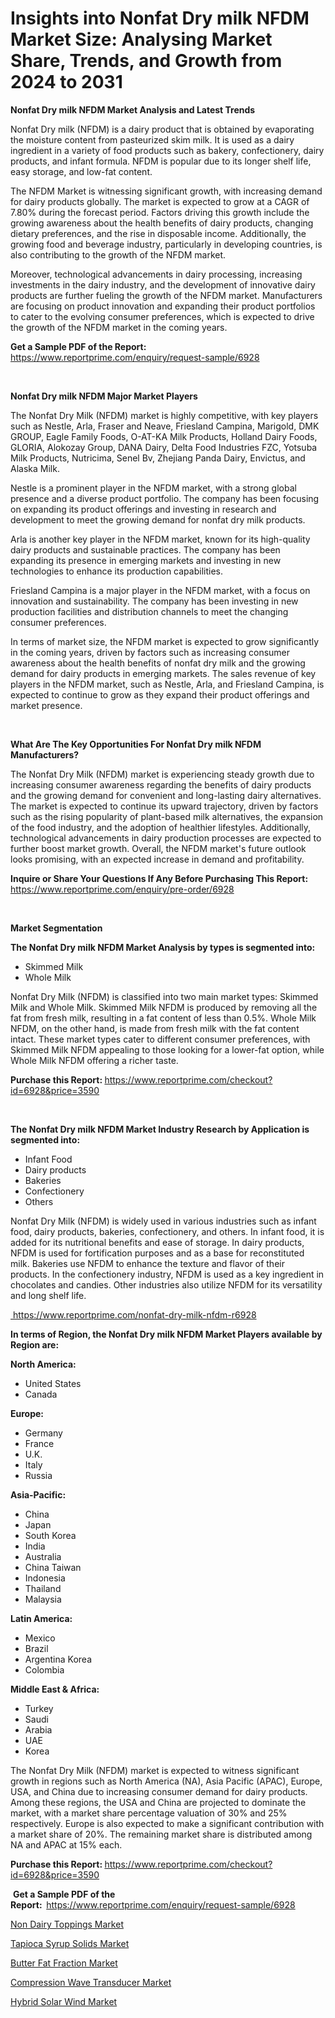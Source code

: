 <p><h1>Insights into Nonfat Dry milk NFDM Market Size: Analysing Market Share, Trends, and Growth from 2024 to 2031</h1></p><p><strong>Nonfat Dry milk NFDM Market Analysis and Latest Trends</strong></p>
<p><p>Nonfat Dry milk (NFDM) is a dairy product that is obtained by evaporating the moisture content from pasteurized skim milk. It is used as a dairy ingredient in a variety of food products such as bakery, confectionery, dairy products, and infant formula. NFDM is popular due to its longer shelf life, easy storage, and low-fat content.</p><p>The NFDM Market is witnessing significant growth, with increasing demand for dairy products globally. The market is expected to grow at a CAGR of 7.80% during the forecast period. Factors driving this growth include the growing awareness about the health benefits of dairy products, changing dietary preferences, and the rise in disposable income. Additionally, the growing food and beverage industry, particularly in developing countries, is also contributing to the growth of the NFDM market.</p><p>Moreover, technological advancements in dairy processing, increasing investments in the dairy industry, and the development of innovative dairy products are further fueling the growth of the NFDM market. Manufacturers are focusing on product innovation and expanding their product portfolios to cater to the evolving consumer preferences, which is expected to drive the growth of the NFDM market in the coming years.</p></p>
<p><strong>Get a Sample PDF of the Report:&nbsp;</strong> <a href="https://www.reportprime.com/enquiry/request-sample/6928">https://www.reportprime.com/enquiry/request-sample/6928</a></p>
<p>&nbsp;</p>
<p><strong>Nonfat Dry milk NFDM Major Market Players</strong></p>
<p><p>The Nonfat Dry Milk (NFDM) market is highly competitive, with key players such as Nestle, Arla, Fraser and Neave, Friesland Campina, Marigold, DMK GROUP, Eagle Family Foods, O-AT-KA Milk Products, Holland Dairy Foods, GLORIA, Alokozay Group, DANA Dairy, Delta Food Industries FZC, Yotsuba Milk Products, Nutricima, Senel Bv, Zhejiang Panda Dairy, Envictus, and Alaska Milk.</p><p>Nestle is a prominent player in the NFDM market, with a strong global presence and a diverse product portfolio. The company has been focusing on expanding its product offerings and investing in research and development to meet the growing demand for nonfat dry milk products.</p><p>Arla is another key player in the NFDM market, known for its high-quality dairy products and sustainable practices. The company has been expanding its presence in emerging markets and investing in new technologies to enhance its production capabilities.</p><p>Friesland Campina is a major player in the NFDM market, with a focus on innovation and sustainability. The company has been investing in new production facilities and distribution channels to meet the changing consumer preferences.</p><p>In terms of market size, the NFDM market is expected to grow significantly in the coming years, driven by factors such as increasing consumer awareness about the health benefits of nonfat dry milk and the growing demand for dairy products in emerging markets. The sales revenue of key players in the NFDM market, such as Nestle, Arla, and Friesland Campina, is expected to continue to grow as they expand their product offerings and market presence.</p></p>
<p>&nbsp;</p>
<p><strong>What Are The Key Opportunities For Nonfat Dry milk NFDM Manufacturers?</strong></p>
<p><p>The Nonfat Dry Milk (NFDM) market is experiencing steady growth due to increasing consumer awareness regarding the benefits of dairy products and the growing demand for convenient and long-lasting dairy alternatives. The market is expected to continue its upward trajectory, driven by factors such as the rising popularity of plant-based milk alternatives, the expansion of the food industry, and the adoption of healthier lifestyles. Additionally, technological advancements in dairy production processes are expected to further boost market growth. Overall, the NFDM market's future outlook looks promising, with an expected increase in demand and profitability.</p></p>
<p><strong>Inquire or Share Your Questions If Any Before Purchasing This Report:</strong> <a href="https://www.reportprime.com/enquiry/pre-order/6928">https://www.reportprime.com/enquiry/pre-order/6928</a></p>
<p>&nbsp;</p>
<p><strong>Market Segmentation</strong></p>
<p><strong>The Nonfat Dry milk NFDM Market Analysis by types is segmented into:</strong></p>
<p><ul><li>Skimmed Milk</li><li>Whole Milk</li></ul></p>
<p><p>Nonfat Dry Milk (NFDM) is classified into two main market types: Skimmed Milk and Whole Milk. Skimmed Milk NFDM is produced by removing all the fat from fresh milk, resulting in a fat content of less than 0.5%. Whole Milk NFDM, on the other hand, is made from fresh milk with the fat content intact. These market types cater to different consumer preferences, with Skimmed Milk NFDM appealing to those looking for a lower-fat option, while Whole Milk NFDM offering a richer taste.</p></p>
<p><strong>Purchase this Report:&nbsp;</strong><a href="https://www.reportprime.com/checkout?id=6928&price=3590">https://www.reportprime.com/checkout?id=6928&price=3590</a></p>
<p>&nbsp;</p>
<p><strong>The Nonfat Dry milk NFDM Market Industry Research by Application is segmented into:</strong></p>
<p><ul><li>Infant Food</li><li>Dairy products</li><li>Bakeries</li><li>Confectionery</li><li>Others</li></ul></p>
<p><p>Nonfat Dry Milk (NFDM) is widely used in various industries such as infant food, dairy products, bakeries, confectionery, and others. In infant food, it is added for its nutritional benefits and ease of storage. In dairy products, NFDM is used for fortification purposes and as a base for reconstituted milk. Bakeries use NFDM to enhance the texture and flavor of their products. In the confectionery industry, NFDM is used as a key ingredient in chocolates and candies. Other industries also utilize NFDM for its versatility and long shelf life.</p></p>
<p><a href="https://www.reportprime.com/nonfat-dry-milk-nfdm-r6928">&nbsp;https://www.reportprime.com/nonfat-dry-milk-nfdm-r6928</a></p>
<p><strong>In terms of Region, the Nonfat Dry milk NFDM Market Players available by Region are:</strong></p>
<p>
    <p> <strong> North America: </strong>
        <ul>
            <li>United States</li>
            <li>Canada</li>
        </ul>
        </p> 
    <p> <strong> Europe: </strong>
        <ul>
            <li>Germany</li>
            <li>France</li>
            <li>U.K.</li>
            <li>Italy</li>
            <li>Russia</li>
        </ul>
        </p> 
    <p> <strong> Asia-Pacific: </strong>
        <ul>
            <li>China</li>
            <li>Japan</li>
            <li>South Korea</li>
            <li>India</li>
            <li>Australia</li>
            <li>China Taiwan</li>
            <li>Indonesia</li>
            <li>Thailand</li>
            <li>Malaysia</li>
        </ul>
        </p> 
    <p> <strong> Latin America: </strong>
        <ul>
            <li>Mexico</li>
            <li>Brazil</li>
            <li>Argentina Korea</li>
            <li>Colombia</li>
        </ul>
        </p> 
    <p> <strong> Middle East & Africa: </strong>
        <ul>
            <li>Turkey</li>
            <li>Saudi</li>
            <li>Arabia</li>
            <li>UAE</li>
            <li>Korea</li>
        </ul>
    </p>
    </p>
<p><p>The Nonfat Dry Milk (NFDM) market is expected to witness significant growth in regions such as North America (NA), Asia Pacific (APAC), Europe, USA, and China due to increasing consumer demand for dairy products. Among these regions, the USA and China are projected to dominate the market, with a market share percentage valuation of 30% and 25% respectively. Europe is also expected to make a significant contribution with a market share of 20%. The remaining market share is distributed among NA and APAC at 15% each.</p></p>
<p><strong>Purchase this Report: </strong><a href="https://www.reportprime.com/checkout?id=6928&price=3590">https://www.reportprime.com/checkout?id=6928&price=3590</a></p>
<p>&nbsp;<strong>Get a Sample PDF of the Report:&nbsp;&nbsp;</strong><a href="https://www.reportprime.com/enquiry/request-sample/6928">https://www.reportprime.com/enquiry/request-sample/6928</a></p>
<p><strong></strong></p>
<p><p><a href="https://github.com/sardarp081/Market-Research-Report-List-2/blob/main/non-dairy-toppings-market.md">Non Dairy Toppings Market</a></p><p><a href="https://github.com/gcimaudf65/Market-Research-Report-List-2/blob/main/tapioca-syrup-solids-market.md">Tapioca Syrup Solids Market</a></p><p><a href="https://github.com/waylose1223/Market-Research-Report-List-2/blob/main/butter-fat-fraction-market.md">Butter Fat Fraction Market</a></p><p><a href="https://www.linkedin.com/pulse/comprehensive-analysis-global-compression-wave-transducer-s4quc?trackingId=fFSgR1HxSkyRQ12j7PP73g%3D%3D">Compression Wave Transducer Market</a></p><p><a href="https://www.linkedin.com/pulse/in-depth-analysis-global-hybrid-solar-wind-market-scope-c32re?trackingId=pBxQ1GmGSyObjHjXgHG8NA%3D%3D">Hybrid Solar Wind Market</a></p></p>